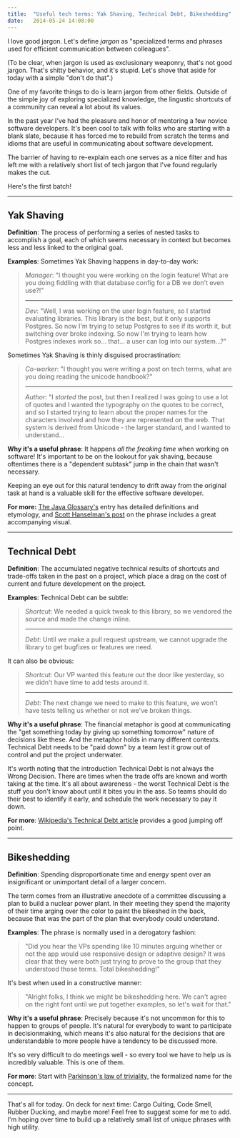 ```yaml
---
title:  "Useful tech terms: Yak Shaving, Technical Debt, Bikeshedding"
date:   2014-05-24 14:08:00
---
```


I love good jargon. Let's define _jargon_ as "specialized terms and
phrases used for efficient communication between colleagues".

(To be clear, when jargon is used as exclusionary weaponry, that's not good
jargon. That's shitty behavior, and it's stupid. Let's shove that aside for
today with a simple "don't do that".)

One of my favorite things to do is learn jargon from other fields. Outside of
the simple joy of exploring specialized knowledge, the lingustic shortcuts of
a community can reveal a lot about its values.

In the past year I've had the pleasure and honor of mentoring a few novice
software developers. It's been cool to talk with folks who are starting with a
blank slate, because it has forced me to rebuild from scratch the terms and
idioms that are useful in communicating about software development.

The barrier of having to re-explain each one serves as a nice filter and has
left me with a relatively short list of tech jargon that I've found regularly
makes the cut.

Here's the first batch!

----

## Yak Shaving

__Definition__: The process of performing a series of nested tasks to
accomplish a goal, each of which seems necessary in context but becomes less
and less linked to the original goal.

__Examples__: Sometimes Yak Shaving happens in day-to-day work:

 > _Manager_: "I thought you were working on the login feature! What are you
 > doing fiddling with that database config for a DB we don't even use?!"
 >
 > ---
 >
 > _Dev_: "Well, I was working on the user login feature, so I started evaluating
 > libraries. This library is the best, but it only supports
 > Postgres. So now I'm trying to setup Postgres to see if its worth it, but
 > switching over broke indexing. So now I'm trying to learn how Postgres
 > indexes work so... that... a user can log into our system...?"

Sometimes Yak Shaving is thinly disguised procrastination:

 > _Co-worker_: "I thought you were writing a post on tech terms, what are
 > you doing reading the unicode handbook?"
 >
 > ---
 >
 > _Author_: "I _started_ the post, but then I realized I was going to use a
 > lot of quotes and I wanted the typography on the quotes to be correct, and
 > so I started trying to learn about the proper names for the characters
 > involved and how they are represented on the web. That system is derived
 > from Unicode - the larger standard, and I wanted to understand...

__Why it's a useful phrase__: It happens _all the freaking time_ when
working on software! It's important to be on the lookout for yak shaving,
because oftentimes there is a "dependent subtask" jump in the chain that wasn't
necessary.

Keeping an eye out for this natural tendency to drift away from the original
task at hand is a valuable skill for the effective software developer.

__For more:__ [The Java
Glossary's](http://mindprod.com/jgloss/yakshaving.html) entry has detailed
definitions and etymology, and [Scott Hanselman's
post](http://www.hanselman.com/blog/YakShavingDefinedIllGetThatDoneAsSoonAsIShaveThisYak.aspx)
on the phrase includes a great accompanying visual.

----

## Technical Debt

__Definition__: The accumulated negative technical results of shortcuts and
trade-offs taken in the past on a project, which place a drag on the cost of
current and future development on the project.

__Examples__: Technical Debt can be subtle:

 > _Shortcut_: We needed a quick tweak to this library, so we vendored the source and
 > made the change inline.
 >
 > ---
 >
 > _Debt_: Until we make a pull request upstream, we cannot upgrade the library
 > to get bugfixes or features we need.

It can also be obvious:

 > _Shortcut_: Our VP wanted this feature out the door like yesterday, so we
 > didn't have time to add tests around it.
 >
 > ---
 >
 > _Debt_: The next change we need to make to this feature, we won't have tests
 > telling us whether or not we've broken things.

__Why it's a useful phrase__: The financial metaphor is good at communicating
the "get something today by giving up something tomorrow" nature of decisions
like these. And the metaphor holds in many different contexts. Technical Debt
needs to be "paid down" by a team lest it grow out of control and put the
project underwater.

It's worth noting that the introduction Technical Debt is not always the Wrong
Decision. There are times when the trade offs are known and worth taking at the
time. It's all about awareness - the worst Technical Debt is the stuff you
don't know about until it bites you in the ass. So teams should do their best
to identify it early, and schedule the work necessary to pay it down.

__For more__: [Wikipedia's Technical Debt article](
http://en.wikipedia.org/wiki/Technical_debt) provides a good jumping off point.

----

## Bikeshedding

__Definition__: Spending disproportionate time and energy spent over an
insignificant or unimportant detail of a larger concern.

The term comes from an illustrative anecdote of a committee discussing a plan
to build a nuclear power plant. In their meeting they spend the majority of
their time arging over the color to paint the bikeshed in the back, because
that was the part of the plan that everybody could understand.

__Examples__: The phrase is normally used in a derogatory fashion:

> "Did you hear the VPs spending like 10 minutes arguing whether or not the app
> would use responsive design or adaptive design? It was clear that they were
> both just trying to prove to the group that they understood those terms.
> Total bikeshedding!"

It's best when used in a constructive manner:

> "Alright folks, I think we might be bikeshedding here. We can't agree
> on the right font until we put together examples, so let's wait for that."

__Why it's a useful phrase__: Precisely because it's not uncommon for this to
happen to groups of people. It's natural for everybody to want to participate
in decisionmaking, which means it's also natural for the decisions that are
understandable to more people have a tendency to be discussed more.

It's so very difficult to do meetings well - so every tool we have to help us
is incredibly valuable. This is one of them.

__For more__: Start with [Parkinson's law of
triviality](http://en.wikipedia.org/wiki/Parkinson's_law_of_triviality),
the formalized name for the concept.

----

That's all for today. On deck for next time: Cargo Culting, Code Smell, Rubber
Ducking, and maybe more! Feel free to suggest some for me to add. I'm hoping
over time to build up a relatively small list of unique phrases with high
utility.
